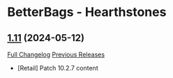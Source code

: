 # BetterBags - Hearthstones

## [1.11](https://github.com/Myrroddin/betterbags-hearthstones/tree/1.11) (2024-05-12)
[Full Changelog](https://github.com/Myrroddin/betterbags-hearthstones/compare/1.10...1.11) [Previous Releases](https://github.com/Myrroddin/betterbags-hearthstones/releases)

- [Retail] Patch 10.2.7 content  
